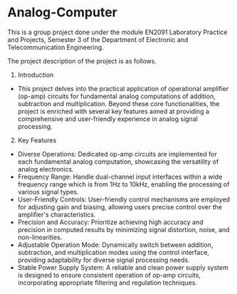 # Analog-Computer

This is a group project done under the module EN2091 Laboratory Practice and Projects, Semester 3 of the Department of Electronic and Telecommunication Engineering.

The project description of the project is as follows.

1. Introduction
   
- This project delves into the practical application of operational amplifier (op-amp) circuits for fundamental analog computations of addition, subtraction and multiplication. Beyond these core functionalities, the project is enriched with several key features aimed at providing a comprehensive and user-friendly experience in analog signal processing.

2. Key Features

- Diverse Operations: Dedicated op-amp circuits are implemented for each fundamental analog computation, showcasing the versatility of analog electronics.
- Frequency Range: Handle dual-channel input interfaces within a wide frequency range which is from 1Hz to 10kHz, enabling the processing of various signal types.
- User-Friendly Controls: User-friendly control mechanisms are employed for adjusting gain and biasing, allowing users precise control over the amplifier's characteristics.
- Precision and Accuracy: Prioritize achieving high accuracy and precision in computed results by minimizing signal distortion, noise, and non-linearities.
- Adjustable Operation Mode: Dynamically switch between addition, subtraction, and multiplication modes using the control interface, providing adaptability for diverse signal processing needs.
- Stable Power Supply System: A reliable and clean power supply system is designed to ensure consistent operation of op-amp circuits, incorporating appropriate filtering and regulation techniques.
